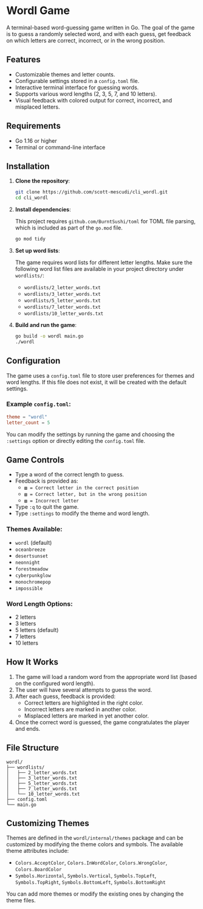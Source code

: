 # Wordl Game

A terminal-based word-guessing game written in Go. The goal of the game is to guess a randomly selected word, and with each guess, get feedback on which letters are correct, incorrect, or in the wrong position.

## Features

- Customizable themes and letter counts.
- Configurable settings stored in a `config.toml` file.
- Interactive terminal interface for guessing words.
- Supports various word lengths (2, 3, 5, 7, and 10 letters).
- Visual feedback with colored output for correct, incorrect, and misplaced letters.
  
## Requirements

- Go 1.16 or higher
- Terminal or command-line interface

## Installation

1. **Clone the repository**:

    ```bash
    git clone https://github.com/scott-mescudi/cli_wordl.git
    cd cli_wordl
    ```

2. **Install dependencies**:

    This project requires `github.com/BurntSushi/toml` for TOML file parsing, which is included as part of the `go.mod` file.

    ```bash
    go mod tidy
    ```

3. **Set up word lists**:

    The game requires word lists for different letter lengths. Make sure the following word list files are available in your project directory under `wordlists/`:
    
    - `wordlists/2_letter_words.txt`
    - `wordlists/3_letter_words.txt`
    - `wordlists/5_letter_words.txt`
    - `wordlists/7_letter_words.txt`
    - `wordlists/10_letter_words.txt`

4. **Build and run the game**:

    ```bash
    go build -o wordl main.go
    ./wordl
    ```

## Configuration

The game uses a `config.toml` file to store user preferences for themes and word lengths. If this file does not exist, it will be created with the default settings.

### Example `config.toml`:

```toml
theme = "wordl"
letter_count = 5
```

You can modify the settings by running the game and choosing the `:settings` option or directly editing the `config.toml` file.

## Game Controls

- Type a word of the correct length to guess.
- Feedback is provided as:
  - `▧ = Correct letter in the correct position`
  - `▧ = Correct letter, but in the wrong position`
  - `▧ = Incorrect letter`
- Type `:q` to quit the game.
- Type `:settings` to modify the theme and word length.

### Themes Available:

- `wordl` (default)
- `oceanbreeze`
- `desertsunset`
- `neonnight`
- `forestmeadow`
- `cyberpunkglow`
- `monochromepop`
- `impossible`

### Word Length Options:

- 2 letters
- 3 letters
- 5 letters (default)
- 7 letters
- 10 letters

## How It Works

1. The game will load a random word from the appropriate word list (based on the configured word length).
2. The user will have several attempts to guess the word.
3. After each guess, feedback is provided:
   - Correct letters are highlighted in the right color.
   - Incorrect letters are marked in another color.
   - Misplaced letters are marked in yet another color.
4. Once the correct word is guessed, the game congratulates the player and ends.

## File Structure

```
wordl/
├── wordlists/
│   ├── 2_letter_words.txt
│   ├── 3_letter_words.txt
│   ├── 5_letter_words.txt
│   ├── 7_letter_words.txt
│   └── 10_letter_words.txt
├── config.toml
└── main.go
```

## Customizing Themes

Themes are defined in the `wordl/internal/themes` package and can be customized by modifying the theme colors and symbols. The available theme attributes include:

- `Colors.AcceptColor`, `Colors.InWordColor`, `Colors.WrongColor`, `Colors.BoardColor`
- `Symbols.Horizontal`, `Symbols.Vertical`, `Symbols.TopLeft`, `Symbols.TopRight`, `Symbols.BottomLeft`, `Symbols.BottomRight`

You can add more themes or modify the existing ones by changing the theme files.
